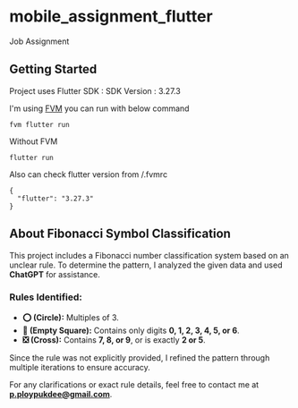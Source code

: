 # mobile_assignment_flutter

Job Assignment

## Getting Started

Project uses Flutter SDK : SDK Version : 3.27.3

I'm using [FVM](https://fvm.app/) you can run with below command
```
fvm flutter run
```

Without FVM
```
flutter run
```

Also can check flutter version from /.fvmrc

```
{
  "flutter": "3.27.3"
}
```

## About Fibonacci Symbol Classification

This project includes a Fibonacci number classification system based on an unclear rule. To determine the pattern, I analyzed the given data and used **ChatGPT** for assistance.

### **Rules Identified:**
- **⭕ (Circle):** Multiples of 3.
- **🔲 (Empty Square):** Contains only digits **0, 1, 2, 3, 4, 5, or 6**.
- **❎ (Cross):** Contains **7, 8, or 9**, or is exactly **2 or 5**.

Since the rule was not explicitly provided, I refined the pattern through multiple iterations to ensure accuracy.

For any clarifications or exact rule details, feel free to contact me at **p.ploypukdee@gmail.com**.